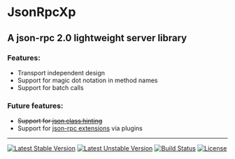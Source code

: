 # JsonRpcXp

## A json-rpc 2.0 lightweight server library

### Features:

* Transport independent design
* Support for magic dot notation in method names
* Support for batch calls

### Future features:

* ~~Support for [json class hinting][]~~
* Support for [json-rpc extensions][] via plugins

----

[![Latest Stable Version](https://poser.pugx.org/lx/jsonrpcxp/v/stable.png)](https://packagist.org/packages/lx/jsonrpcxp)
[![Latest Unstable Version](https://poser.pugx.org/lx/jsonrpcxp/v/unstable.png)](https://packagist.org/packages/lx/jsonrpcxp)
[![Build Status](https://travis-ci.org/l-x/JsonRpcXp.png?branch=master)](https://travis-ci.org/l-x/JsonRpcXp)
[![License](https://poser.pugx.org/lx/jsonrpcxp/license.png)](https://packagist.org/packages/lx/jsonrpcxp)

[json class hinting]: http://json-rpc.org/wiki/specification#a3.JSONClasshinting
[json-rpc extensions]: http://www.jsonrpc.org/specification#extensions
